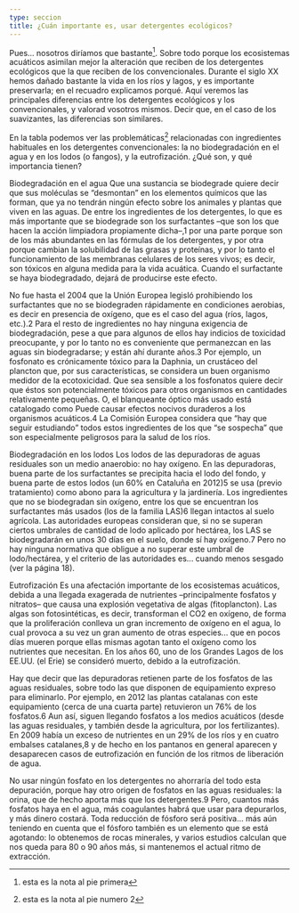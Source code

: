 ```yaml
---
type: seccion
title: ¿Cuán importante es, usar detergentes ecológicos?
---
```



Pues... nosotros diríamos que bastante[^1]. Sobre todo porque los ecosistemas acuáticos asimilan mejor la alteración que reciben de los detergentes ecológicos que la que reciben de los convencionales. Durante el siglo XX hemos dañado bastante la vida en los ríos y lagos, y es importante preservarla; en el recuadro explicamos porqué. Aquí veremos las principales diferencias entre los detergentes ecológicos y los convencionales, y valorad vosotros mismos. Decir que, en el caso de los suavizantes, las diferencias son similares.

En la tabla podemos ver las problemáticas[^2] relacionadas con ingredientes habituales en los detergentes convencionales: la no biodegradación en el agua y en los lodos (o fangos), y la eutrofización. ¿Qué son, y qué importancia tienen?

Biodegradación en el agua Que una sustancia  se biodegrade quiere decir que sus moléculas se “desmontan” en los elementos químicos que las forman, que ya no tendrán ningún efecto sobre los animales y plantas que viven en las aguas. De entre los ingredientes de los detergentes, lo que es más importante que se biodegrade son los surfactantes –que son los que hacen la acción limpiadora propiamente dicha–,1 por una parte porque son de los más abundantes en las fórmulas de los detergentes, y por otra porque cambian la solubilidad de las grasas y proteínas, y por lo tanto el funcionamiento de las membranas celulares de los seres vivos; es decir, son tóxicos en alguna medida para la vida acuática. Cuando el surfactante se haya biodegradado, dejará de producirse este efecto.

No fue hasta el 2004 que la Unión Europea legisló prohibiendo los surfactantes que no se biodegraden rápidamente en condiciones aerobias, es decir en presencia de oxígeno, que es el caso del agua (ríos, lagos, etc.).2 Para el resto de ingredientes no hay ninguna exigencia de biodegradación, pese a que para algunos de ellos hay indicios de toxicidad preocupante, y por lo tanto no es conveniente que permanezcan en las aguas sin biodegradarse; y están ahí durante años.3 Por ejemplo, un fosfonato es crónicamente tóxico para la Daphnia, un crustáceo del plancton que, por sus características, se considera un buen organismo medidor de la ecotoxicidad. Que sea sensible a los fosfonatos quiere decir que éstos son potencialmente tóxicos para otros organismos en cantidades relativamente pequeñas. O, el blanqueante óptico más usado está catalogado como Puede causar efectos nocivos duraderos a los organismos acuáticos.4 La Comisión Europea considera que “hay que seguir estudiando” todos estos ingredientes de los que “se sospecha” que son especialmente peligrosos para la salud de los ríos.

Biodegradación en los lodos Los lodos de las depuradoras de aguas residuales son un medio anaerobio: no hay oxígeno. En las depuradoras, buena parte de los surfactantes se precipita hacia el lodo del fondo, y buena parte de estos lodos (un 60% en Cataluña en 2012)5 se usa (previo tratamiento) como abono para la agricultura y la jardinería. Los ingredientes que no se biodegradan sin oxígeno, entre los que se encuentran los surfactantes más usados (los de la familia LAS)6 llegan intactos al suelo agrícola. Las autoridades europeas consideran que, si no se superan ciertos umbrales de cantidad de lodo aplicado por hectárea, los LAS se biodegradarán en unos 30 días en el suelo, donde sí hay oxígeno.7 Pero no hay ninguna normativa que obligue a no superar este umbral de lodo/hectárea, y el criterio de las autoridades es... cuando menos sesgado (ver la página 18).

Eutrofización Es una afectación importante de los ecosistemas acuáticos, debida a una llegada exagerada de nutrientes –principalmente fosfatos y nitratos– que causa una explosión vegetativa de algas (fitoplancton). Las algas son fotosintéticas, es decir, transforman el CO2 en oxígeno, de forma que la proliferación conlleva un gran incremento de oxígeno en el agua, lo cual provoca a su vez un gran aumento de otras especies... que en pocos días mueren porque ellas mismas agotan tanto el oxígeno como los nutrientes que necesitan. En los años 60, uno de los Grandes Lagos de los EE.UU. (el Erie) se consideró muerto, debido a la eutrofización.

Hay que decir que las depuradoras retienen parte de los fosfatos de las aguas residuales, sobre todo las que disponen de equipamiento expreso para eliminarlo. Por ejemplo, en 2012 las plantas catalanas con este equipamiento (cerca de una cuarta parte) retuvieron un 76% de los fosfatos.6 Aun así, siguen llegando fosfatos a los medios acuáticos (desde las aguas residuales, y también desde la agricultura, por los fertilizantes). En 2009 había un exceso de nutrientes en un 29% de los ríos y en cuatro embalses catalanes,8 y de hecho en los pantanos en general aparecen y desaparecen casos de eutrofización en función de los ritmos de liberación de agua.

No usar ningún fosfato en los detergentes no ahorraría del todo esta depuración, porque hay otro origen de fosfatos en las aguas residuales: la orina, que de hecho aporta más que los detergentes.9 Pero, cuantos más fosfatos haya en el agua, más coagulantes habrá que usar para depurarlos, y más dinero costará. Toda reducción de fósforo será positiva... más aún teniendo en cuenta que el fósforo también es un elemento que se está agotando: lo obtenemos de rocas minerales, y varios estudios calculan que nos queda para 80 o 90 años más, si mantenemos el actual ritmo de extracción.

[^1]: esta es la nota al pie primera

[^2]: esta es la nota al pie numero 2

